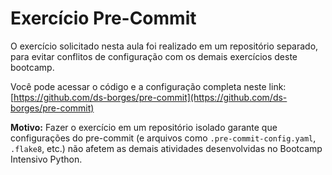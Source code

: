 # Exercício Pre-Commit

O exercício solicitado nesta aula foi realizado em um repositório separado, para evitar conflitos de configuração com os demais exercícios deste bootcamp.

Você pode acessar o código e a configuração completa neste link:  
[https://github.com/ds-borges/pre-commit](https://github.com/ds-borges/pre-commit)

**Motivo:** Fazer o exercício em um repositório isolado garante que configurações do pre-commit (e arquivos como `.pre-commit-config.yaml`, `.flake8`, etc.) não afetem as demais atividades desenvolvidas no Bootcamp Intensivo Python.
